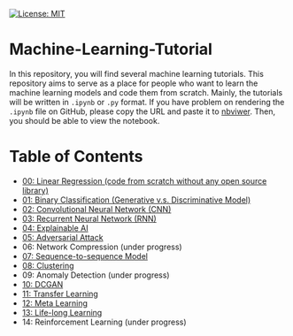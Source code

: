 [![License: MIT](https://img.shields.io/badge/License-MIT-yellow.svg)](https://opensource.org/licenses/MIT)
# Machine-Learning-Tutorial

In this repository, you will find several machine learning tutorials. This repository aims to serve as a place for people who want to learn the machine learning models and code them from scratch. Mainly, the tutorials will be written in `.ipynb` or `.py` format. If you have problem on rendering the `.ipynb` file on GitHub, please copy the URL and paste it to [nbviwer](https://nbviewer.jupyter.org/). Then, you should be able to view the notebook.

# Table of Contents
- [00: Linear Regression (code from scratch without any open source library)](https://github.com/starkbao/Machine-Learning-Tutorial/tree/edit/00_Linear-Regression)
- [01: Binary Classification (Generative v.s. Discriminative Model)](https://github.com/starkbao/Machine-Learning-Tutorial/tree/edit/01_Binary-Classification)
- [02: Convolutional Neural Network (CNN)](https://github.com/starkbao/Machine-Learning-Tutorial/tree/main/02_CNN)
- [03: Recurrent Neural Network (RNN)](https://github.com/starkbao/Machine-Learning-Tutorial/tree/main/03_RNN)
- [04: Explainable AI](https://github.com/starkbao/Machine-Learning-Tutorial/tree/main/04_Explainable-AI)
- [05: Adversarial Attack](https://github.com/starkbao/Machine-Learning-Tutorial/tree/main/05_Adversarial-Attack)
- 06: Network Compression (under progress)
- [07: Sequence-to-sequence Model](https://github.com/starkbao/Machine-Learning-Tutorial/tree/main/07_Seq2Seq)
- [08: Clustering](https://github.com/starkbao/Machine-Learning-Tutorial/tree/main/08_Clustering)
- 09: Anomaly Detection (under progress)
- [10: DCGAN](https://github.com/starkbao/Machine-Learning-Tutorial/tree/main/10_DCGAN)
- [11: Transfer Learning](https://github.com/starkbao/Machine-Learning-Tutorial/tree/main/11_Transfer-Learning)
- [12: Meta Learning](https://github.com/starkbao/Machine-Learning-Tutorial/tree/main/12_Meta-Learning)
- [13: Life-long Learning](https://github.com/starkbao/Machine-Learning-Tutorial/tree/main/13_Life-long-Learning)
- 14: Reinforcement Learning (under progress)
